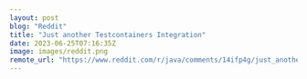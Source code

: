 ```yaml
---
layout: post
blog: "Reddit"
title: "Just another Testcontainers Integration"
date: 2023-06-25T07:16:35Z
image: images/reddit.png
remote_url: "https://www.reddit.com/r/java/comments/14ifp4g/just_another_testcontainers_integration/"
---
```

